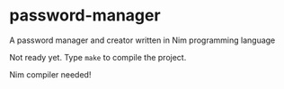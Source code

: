 # password-manager
A password manager and creator written in Nim programming language

Not ready yet.
Type `make` to compile the project.

Nim compiler needed!
